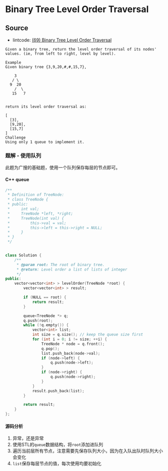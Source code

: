 # Binary Tree Level Order Traversal


## Source

- lintcode: [(69) Binary Tree Level Order Traversal](http://www.lintcode.com/en/problem/binary-tree-level-order-traversal/)


```
Given a binary tree, return the level order traversal of its nodes' values. (ie, from left to right, level by level).

Example
Given binary tree {3,9,20,#,#,15,7},

    3
   / \
  9  20
    /  \
   15   7


return its level order traversal as:

[
  [3],
  [9,20],
  [15,7]
]
Challenge
Using only 1 queue to implement it.
```

### 题解 - 使用队列

此题为广搜的基础题，使用一个队列保存每层的节点即可。

#### C++ queue

```c++
/**
 * Definition of TreeNode:
 * class TreeNode {
 * public:
 *     int val;
 *     TreeNode *left, *right;
 *     TreeNode(int val) {
 *         this->val = val;
 *         this->left = this->right = NULL;
 *     }
 * }
 */


class Solution {
    /**
     * @param root: The root of binary tree.
     * @return: Level order a list of lists of integer
     */
public:
    vector<vector<int> > levelOrder(TreeNode *root) {
        vector<vector<int> > result;

        if (NULL == root) {
            return result;
        }

        queue<TreeNode *> q;
        q.push(root);
        while (!q.empty()) {
            vector<int> list;
            int size = q.size(); // keep the queue size first
            for (int i = 0; i != size; ++i) {
                TreeNode * node = q.front();
                q.pop();
                list.push_back(node->val);
                if (node->left) {
                    q.push(node->left);
                }
                if (node->right) {
                    q.push(node->right);
                }
            }
            result.push_back(list);
        }

        return result;
    }
};
```

#### 源码分析

1. 异常，还是异常
2. 使用STL的`queue`数据结构，将`root`添加进队列
3. 遍历当前层所有节点，注意需要先保存队列大小，因为在入队出队时队列大小会变化
4. `list`保存每层节点的值，每次使用均要初始化

